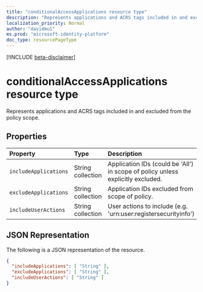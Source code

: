 ```yaml
---
title: "conditionalAccessApplications resource type"
description: "Represents applications and ACRS tags included in and excluded from the policy scope."
localization_priority: Normal
author: "davidmu1"
ms.prod: "microsoft-identity-platform"
doc_type: resourcePageType
---
```


[!INCLUDE [beta-disclaimer](../../includes/beta-disclaimer.md)]

# conditionalAccessApplications resource type

Represents applications and ACRS tags included in and excluded from the policy scope.

## Properties

| Property | Type | Description |
|:-------- |:---- |:----------- |
| `includeApplications` | String collection | Application IDs (could be 'All') in scope of policy unless explicitly excluded. |
| `excludeApplications` | String collection | Application IDs excluded from scope of policy. |
| `includeUserActions` | String collection | User actions to include (e.g. 'urn:user:registersecurityinfo') |

## JSON Representation

The following is a JSON representation of the resource.

<!-- {
  "blockType": "resource",
  "optionalProperties": [
    "includeApplications",
    "excludeApplications",
    "includeUserActions"
  ],
  "@odata.type": "microsoft.graph.conditionalaccessapplications"
}-->

```JSON
{
  "includeApplications": [ "String" ],
  "excludeApplications": [ "String" ],
  "includeUserActions": [ "String" ]
}
```

<!-- uuid: 8fcb5dbc-d5aa-4681-8e31-b001d5168d79
2015-10-25 14:57:30 UTC -->
<!--
{
  "type": "#page.annotation",
  "description": "conditionalaccessapplications resource",
  "keywords": "",
  "section": "documentation",
  "tocPath": "",
  "suppressions": []
}
-->